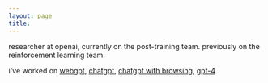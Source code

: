 ```yaml
---
layout: page
title:
---
```


researcher at openai, currently on the post-training team. previously on the reinforcement learning team.

i've worked on [webgpt](https://openai.com/research/webgpt), [chatgpt](https://openai.com/blog/chatgpt), [chatgpt with browsing](https://openai.com/blog/chatgpt-plugins#browsing), [gpt-4](https://arxiv.org/abs/2303.08774)
